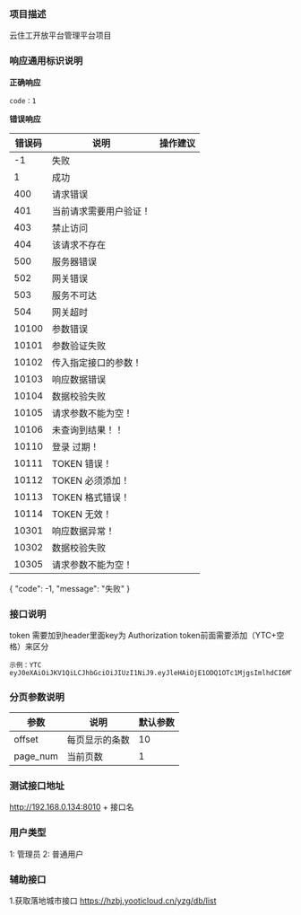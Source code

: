 ### 项目描述
   云住工开放平台管理平台项目

### 响应通用标识说明

**正确响应**

    code：1

**错误响应**

|错误码  |说明  |操作建议  |
| --- | --- | --- |
|-1  |失败  |  |
|1  |成功  |  |
|400  |请求错误  |  |
|401  |当前请求需要用户验证！  |  |
|403  |禁止访问  |  |
|404  |该请求不存在  |  |
|500  |服务器错误  |  |
|502  |网关错误  |  |
|503  |服务不可达  |  |
|504  |网关超时  |  |
|10100  |参数错误  |  |
|10101  |参数验证失败  |  |
|10102  |传入指定接口的参数！  |  |
|10103  |响应数据错误  |  |
|10104  |数据校验失败  |  |
|10105  |请求参数不能为空！  |  |
|10106  |未查询到结果！！  |  |
|10110  |登录 过期！  |  |
|10111  |TOKEN 错误！  |  |
|10112  |TOKEN 必须添加！  |  |
|10113  |TOKEN 格式错误！  |  |
|10114  |TOKEN 无效！  |  |
|10301  |响应数据异常！  |  |
|10302  |数据校验失败  |  |
|10305  |请求参数不能为空！  |  |

{
    "code": -1,
    "message": "失败"
}

### 接口说明
token 需要加到header里面key为 Authorization token前面需要添加（YTC+空格）来区分

    示例：YTC eyJ0eXAiOiJKV1QiLCJhbGciOiJIUzI1NiJ9.eyJleHAiOjE1ODQ1OTc1MjgsImlhdCI6MTU4MzMwMTUyOCwiZGF0YSI6eyJ0b2tlbl9uYW1lIjoiYWNjZXNzX3Rva2VuIiwiaWQiOjEwfX0.Y9WUEREXjYXX3AaNmRzgnmk7XMJuE1I37Epkx1TMl2s




### 分页参数说明
|参数  |说明  |默认参数  |
| --- | --- | --- |
|offset  |每页显示的条数  |  10|
|page_num  |当前页数  |  1|
    

### 测试接口地址
http://192.168.0.134:8010 + 接口名

### 用户类型 
1: 管理员
2: 普通用户

### 辅助接口
1.获取落地城市接口 https://hzbj.yooticloud.cn/yzg/db/list








    





